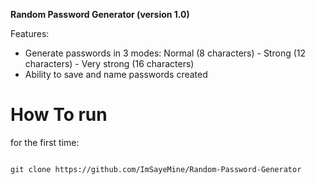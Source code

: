 __Random Password Generator (version 1.0)__

Features:
- Generate passwords in 3 modes: Normal (8 characters) - Strong (12 characters) - Very strong (16 characters)
- Ability to save and name passwords created


# How To run 
for the first time:
<pre><code>
git clone https://github.com/ImSayeMine/Random-Password-Generator
</code></pre>
